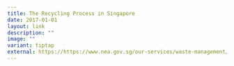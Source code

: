 ```yaml
---
title: The Recycling Process in Singapore
date: 2017-01-01
layout: link
description: ""
image: ""
variant: tiptap
external: https://https://www.nea.gov.sg/our-services/waste-management/3r-programmes-and-resources/types-of-recyclables-and-recycling-processes
---
```

